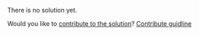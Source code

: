 
There is no solution yet.

Would you like to [contribute to the solution](https://github.com/BFEdev/BFE.dev-solutions/blob/main/question/What-is-the-difference-between-Express-and-Koa_en.md)? [Contribute guidline](https://github.com/BFEdev/BFE.dev-solutions#how-to-contribute)
